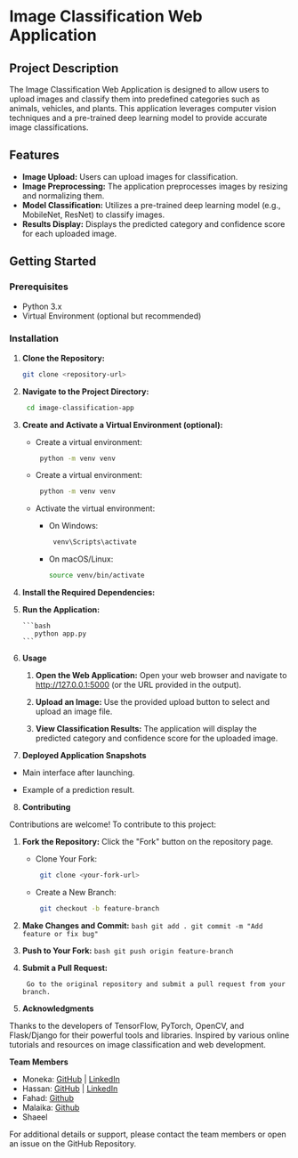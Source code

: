 # Image Classification Web Application

## Project Description

The Image Classification Web Application is designed to allow users to upload images and classify them into predefined categories such as animals, vehicles, and plants. This application leverages computer vision techniques and a pre-trained deep learning model to provide accurate image classifications.

## Features

- **Image Upload:** Users can upload images for classification.
- **Image Preprocessing:** The application preprocesses images by resizing and normalizing them.
- **Model Classification:** Utilizes a pre-trained deep learning model (e.g., MobileNet, ResNet) to classify images.
- **Results Display:** Displays the predicted category and confidence score for each uploaded image.


## Getting Started

### Prerequisites

- Python 3.x 
- Virtual Environment (optional but recommended)

### Installation

1. **Clone the Repository:**

   ```bash
   git clone <repository-url>
   ````

2. **Navigate to the Project Directory:**
   ```bash
    cd image-classification-app
   ```
3. **Create and Activate a Virtual Environment (optional):**
    
     - Create a virtual environment:
       ```bash
        python -m venv venv
       ```
    
    - Create a virtual environment:
       ```bash
        python -m venv venv
       ```
    - Activate the virtual environment:
        - On Windows:
           ```bash
            venv\Scripts\activate
           ```
        - On macOS/Linux:
           ```bash
          source venv/bin/activate
           ```
    
4. **Install the Required Dependencies:**
    
5. **Run the Application:**
   
       ```bash
          python app.py
       ```

7. **Usage**
   
    1. **Open the Web Application:**
    Open your web browser and navigate to http://127.0.0.1:5000 (or the URL provided in the output).
   
    2. **Upload an Image:**
    Use the provided upload button to select and upload an image file.

    4. **View Classification Results:**
    The application will display the predicted category and confidence score for the uploaded image.

9. **Deployed Application Snapshots**
   
  - Main interface after launching.
  
  - Example of a prediction result.


8. **Contributing**
   
Contributions are welcome! To contribute to this project:

  1. **Fork the Repository:**
     Click the "Fork" button on the repository page.
        - Clone Your Fork:
           ```bash
            git clone <your-fork-url>
           ```
        - Create a New Branch:
           ```bash
            git checkout -b feature-branch
           ```
    
  2. **Make Changes and Commit:**
         ```bash
          git add .
          git commit -m "Add feature or fix bug"
         ```
  3. **Push to Your Fork:**
          ```bash
          git push origin feature-branch
          ```
  4. **Submit a Pull Request:**
       
          Go to the original repository and submit a pull request from your branch.


10. **Acknowledgments**
    
Thanks to the developers of TensorFlow, PyTorch, OpenCV, and Flask/Django for their powerful tools and libraries.
Inspired by various online tutorials and resources on image classification and web development.

**Team Members**

- Moneka: [GitHub](https://github.com/mmoneka11) | [LinkedIn](https://www.linkedin.com/in/mmoneka11)
- Hassan: [GitHub](https://github.com/HassanSharif7) | [LinkedIn](https://www.linkedin.com/in/hassan-sharif-301672257)
- Fahad: [Github](https://github.com/21k-3103-Fahad/)
- Malaika: [Github](https://github.com/malayeka971)
- Shaeel

For additional details or support, please contact the team members or open an issue on the GitHub Repository.
